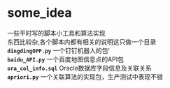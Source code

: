 # some_idea
一些平时写的脚本小工具和算法实现  
东西比较杂,各个脚本内都有相关的说明这只做一个目录  
**`dingdingOPP.py`**         一个钉钉机器人的包'  
**`baidu_API.py`**           一个百度地图信息点的API包  
**`ora_col_info.sql`**       Oracle数据库字段信息及关联关系  
**`apriori.py`**             一个关联算法的实现包，生产测试中表现不错


